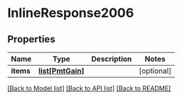 # InlineResponse2006

## Properties
Name | Type | Description | Notes
------------ | ------------- | ------------- | -------------
**items** | [**list[PmtGain]**](PmtGain.md) |  | [optional] 

[[Back to Model list]](../README.md#documentation-for-models) [[Back to API list]](../README.md#documentation-for-api-endpoints) [[Back to README]](../README.md)

